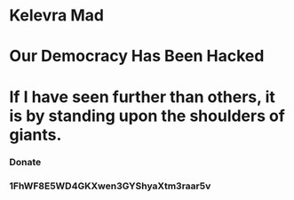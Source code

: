 # Kelevra Mad
# Our Democracy Has Been Hacked
# If I have seen further than others, it is by standing upon the shoulders of giants.

### Donate ###
### 1FhWF8E5WD4GKXwen3GYShyaXtm3raar5v ####
